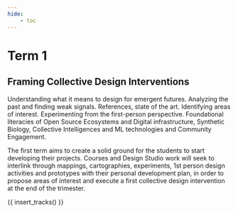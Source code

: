 ```yaml
---
hide:
    - toc
---
```


# Term 1

<h2>Framing Collective Design Interventions</h2>

Understanding what it means to design for emergent futures. Analyzing the past and finding weak signals. References, state of the art. Identifying areas of interest. Experimenting from the first-person perspective. Foundational literacies of Open Source Ecosystems and Digital infrastructure, Synthetic Biology, Collective Intelligences and ML technologies and Community Engagement.

The first term aims to create a solid ground for the students to start developing their projects. Courses and Design Studio work will seek to interlink through mappings, cartographies, experiments, 1st person design activities and prototypes with their personal development plan, in order to propose areas of interest and execute a first collective design intervention at the end of the trimester.

{{ insert_tracks() }}
